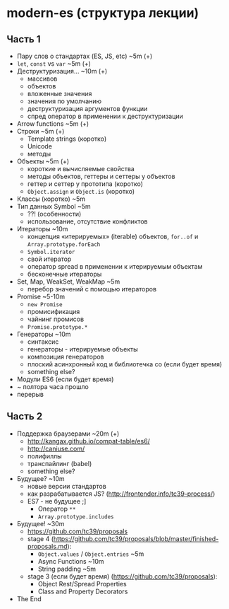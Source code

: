 # modern-es (структура лекции)

## Часть 1
* Пару слов о стандартах (ES, JS, etc) ~5m (+)
* `let`, `const` vs `var` ~5m (+)
* Деструктуризация... ~10m (+)
	- массивов
	- объектов
	- вложенные значения
	- значения по умолчанию
	- деструктуризация аргументов функции
	- спред оператор в применении к деструктуризации
* Arrow functions ~5m (+)
* Строки ~5m (+)
	- Template strings (коротко)
	- Unicode
	- методы
* Объекты ~5m (+)
	- короткие и вычисляемые свойства
	- методы объектов, геттеры и сеттеры у объектов
	- геттер и сеттер у прототипа (коротко)
	- `Object.assign` и `Object.is` (коротко)
* Классы (коротко) ~5m
* Тип данных Symbol ~5m
	- ??! (особенности)
	- использование, отсутствие конфликтов
* Итераторы ~10m
	- концепция «итерируемых» (iterable) объектов, `for..of` и `Array.prototype.forEach`
	- `Symbol.iterator`
	- свой итератор
	- оператор spread в применении к итерируемым объектам
	- бесконечные итераторы
* Set, Map, WeakSet, WeakMap ~5m
	- перебор значений с помощью итераторов
* Promise ~5-10m
	- `new Promise`
	- промисификация
	- чайнинг промисов
	- `Promise.prototype.*`
* Генераторы ~10m
	- синтаксис
	- генераторы - итерируемые объекты
	- композиция генераторов
	- плоский асинхронный код и библиотечка co (если будет время)
	- something else?
* Модули ES6 (если будет время)
* ~ полтора часа прошло
* перерыв

## Часть 2
* Поддержка браузерами ~20m (+)
	- http://kangax.github.io/compat-table/es6/
	- http://caniuse.com/
	- полифиллы
	- транспайлинг (babel)
	- something else?
* Будущее? ~10m
	- новые версии стандартов
	- как разрабатывается JS? (http://frontender.info/tc39-process/)
	- ES7 - не будущее ;]
		- Оператор `**`
		- `Array.prototype.includes`
* Будущее! ~30m
	- https://github.com/tc39/proposals
	- stage 4 (https://github.com/tc39/proposals/blob/master/finished-proposals.md):
		- `Object.values` / `Object.entries` ~5m
		- Async Functions ~10m
		- String padding ~5m
	- stage 3 (если будет время) (https://github.com/tc39/proposals):
		- Object Rest/Spread Properties
		- Class and Property Decorators
* The End
